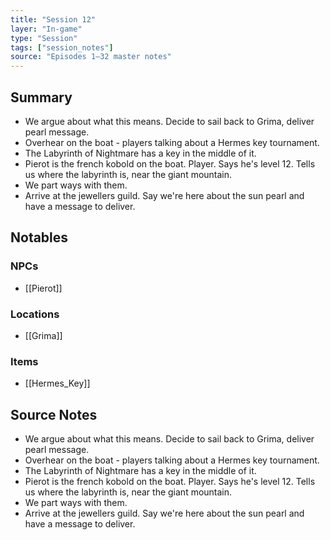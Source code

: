```yaml
---
title: "Session 12"
layer: "In-game"
type: "Session"
tags: ["session_notes"]
source: "Episodes 1–32 master notes"
---
```

## Summary

- We argue about what this means. Decide to sail back to Grima, deliver pearl message.
- Overhear on the boat - players talking about a Hermes key tournament.
- The Labyrinth of Nightmare has a key in the middle of it.
- Pierot is the french kobold on the boat. Player. Says he's level 12. Tells us where the labyrinth is, near the giant mountain.
- We part ways with them.
- Arrive at the jewellers guild. Say we're here about the sun pearl and have a message to deliver.
## Notables

### NPCs
- [[Pierot]]

### Locations
- [[Grima]]

### Items
- [[Hermes_Key]]
## Source Notes

- We argue about what this means. Decide to sail back to Grima, deliver pearl message.
- Overhear on the boat - players talking about a Hermes key tournament.
- The Labyrinth of Nightmare has a key in the middle of it.
- Pierot is the french kobold on the boat. Player. Says he's level 12. Tells us where the labyrinth is, near the giant mountain.
- We part ways with them.
- Arrive at the jewellers guild. Say we're here about the sun pearl and have a message to deliver.

